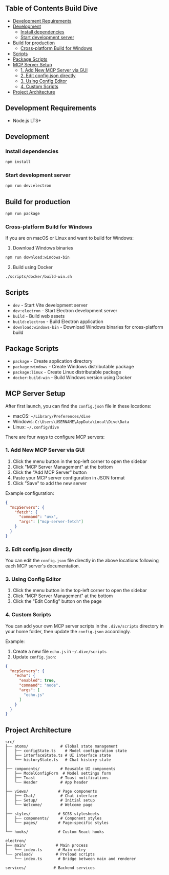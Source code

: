 ## Table of Contents Build Dive

- [Development Requirements](#development-requirements)
- [Development](#development)
  - [Install dependencies](#install-dependencies)
  - [Start development server](#start-development-server)
- [Build for production](#build-for-production)
  - [Cross-platform Build for Windows](#cross-platform-build-for-windows)
- [Scripts](#scripts)
- [Package Scripts](#package-scripts)
- [MCP Server Setup](#mcp-server-setup)
  - [1. Add New MCP Server via GUI](#1-add-new-mcp-server-via-gui)
  - [2. Edit config.json directly](#2-edit-configjson-directly)
  - [3. Using Config Editor](#3-using-config-editor)
  - [4. Custom Scripts](#4-custom-scripts)
- [Project Architecture](#project-architecture)

## Development Requirements

- Node.js LTS+

## Development

### Install dependencies

```bash
npm install
```

### Start development server

```bash
npm run dev:electron
```

## Build for production

```bash
npm run package
```

### Cross-platform Build for Windows

If you are on macOS or Linux and want to build for Windows:

1. Download Windows binaries
```bash
npm run download:windows-bin
```

2. Build using Docker
```bash
./scripts/docker/build-win.sh
```

## Scripts

- `dev` - Start Vite development server
- `dev:electron` - Start Electron development server
- `build` - Build web assets
- `build:electron` - Build Electron application
- `download:windows-bin` - Download Windows binaries for cross-platform build

## Package Scripts

- `package` - Create application directory
- `package:windows` - Create Windows distributable package
- `package:linux` - Create Linux distributable package
- `docker:build-win` - Build Windows version using Docker

## MCP Server Setup

After first launch, you can find the `config.json` file in these locations:

- macOS: `~/Library/Preferences/dive`
- Windows: `C:\Users\USERNAME\AppData\Local\Dive\Data`
- Linux: `~/.config/dive`

There are four ways to configure MCP servers:

### 1. Add New MCP Server via GUI

1. Click the menu button in the top-left corner to open the sidebar
2. Click "MCP Server Management" at the bottom
3. Click the "Add MCP Server" button
4. Paste your MCP server configuration in JSON format
5. Click "Save" to add the new server

Example configuration:
```json
{
  "mcpServers": {
    "fetch": {
      "command": "uvx",
      "args": ["mcp-server-fetch"]
    }
  }
}
```

### 2. Edit config.json directly

You can edit the `config.json` file directly in the above locations following each MCP server's documentation.

### 3. Using Config Editor

1. Click the menu button in the top-left corner to open the sidebar
2. Click "MCP Server Management" at the bottom
3. Click the "Edit Config" button on the page

### 4. Custom Scripts

You can add your own MCP server scripts in the `.dive/scripts` directory in your home folder, then update the `config.json` accordingly.

Example:

1. Create a new file `echo.js` in `~/.dive/scripts`
2. Update `config.json`:

```json
{
  "mcpServers": {
    "echo": {
      "enabled": true,
      "command": "node",
      "args": [
        "echo.js"
      ]
    }
  }
}
```

## Project Architecture

```
src/
├── atoms/              # Global state management
│   ├── configState.ts    # Model configuration state
│   ├── interfaceState.ts # UI interface state
│   └── historyState.ts   # Chat history state
│
├── components/         # Reusable UI components
│   ├── ModelConfigForm  # Model settings form
│   ├── Toast           # Toast notifications
│   └── Header          # App header
│
├── views/             # Page components
│   ├── Chat/           # Chat interface
│   ├── Setup/          # Initial setup
│   └── Welcome/        # Welcome page
│
├── styles/            # SCSS stylesheets
│   ├── components/     # Component styles
│   └── pages/         # Page-specific styles
│
└── hooks/             # Custom React hooks

electron/
├── main/             # Main process
│   └── index.ts       # Main entry
└── preload/          # Preload scripts
    └── index.ts       # Bridge between main and renderer

services/            # Backend services
```
